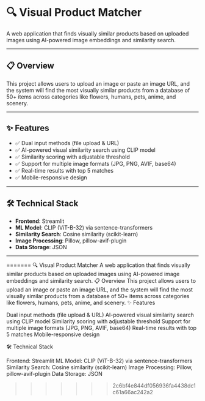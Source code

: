 # 🔍 Visual Product Matcher

A web application that finds visually similar products based on uploaded images using AI-powered image embeddings and similarity search.

---

## 📋 Overview

This project allows users to upload an image or paste an image URL, and the system will find the most visually similar products from a database of 50+ items across categories like flowers, humans, pets, anime, and scenery.

---

## ✨ Features

- ✅ Dual input methods (file upload & URL)
- ✅ AI-powered visual similarity search using CLIP model
- ✅ Similarity scoring with adjustable threshold
- ✅ Support for multiple image formats (JPG, PNG, AVIF, base64)
- ✅ Real-time results with top 5 matches
- ✅ Mobile-responsive design

---

## 🛠️ Technical Stack

- **Frontend**: Streamlit
- **ML Model**: CLIP (ViT-B-32) via sentence-transformers
- **Similarity Search**: Cosine similarity (scikit-learn)
- **Image Processing**: Pillow, pillow-avif-plugin
- **Data Storage**: JSON

---
=======
🔍 Visual Product Matcher
A web application that finds visually similar products based on uploaded images using AI-powered image embeddings and similarity search.
📋 Overview
This project allows users to upload an image or paste an image URL, and the system will find the most visually similar products from a database of 50+ items across categories like flowers, humans, pets, anime, and scenery.
✨ Features

Dual input methods (file upload & URL)
AI-powered visual similarity search using CLIP model
Similarity scoring with adjustable threshold
Support for multiple image formats (JPG, PNG, AVIF, base64)
Real-time results with top 5 matches
Mobile-responsive design

🛠️ Technical Stack

Frontend: Streamlit
ML Model: CLIP (ViT-B-32) via sentence-transformers
Similarity Search: Cosine similarity (scikit-learn)
Image Processing: Pillow, pillow-avif-plugin
Data Storage: JSON
>>>>>>> 2c6bf4e844df056936fa4438dc1c61a66ac242a2
